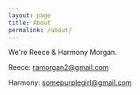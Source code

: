 ```yaml
---
layout: page
title: About
permalink: /about/
---
```


We're Reece & Harmony Morgan. 

Reece: ramorgan2@gmail.com

Harmony: somepurplegirl@gmail.com

